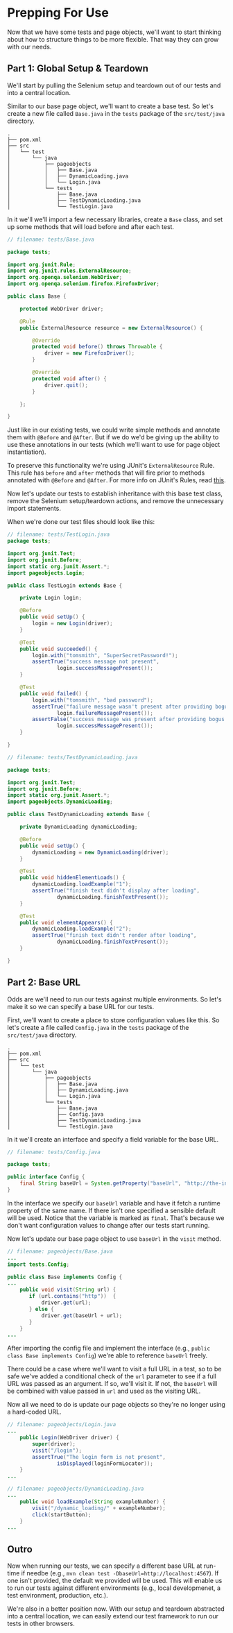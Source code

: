 # Prepping For Use

Now that we have some tests and page objects, we'll want to start thinking about how to structure things to be more flexible. That way they can grow with our needs.

## Part 1: Global Setup & Teardown

We'll start by pulling the Selenium setup and teardown out of our tests and into a central location.

Similar to our base page object, we'll want to create a base test. So let's create a new file called `Base.java` in the `tests` package of the `src/test/java` directory.

```
.
├── pom.xml
├── src
│   └── test
│       └── java
│           ├── pageobjects
│           │   ├── Base.java
│           │   ├── DynamicLoading.java
│           │   └── Login.java
│           └── tests
│               ├── Base.java
│               ├── TestDynamicLoading.java
│               └── TestLogin.java
```

In it we'll we'll import a few necessary libraries, create a `Base` class, and set up some methods that will load before and after each test.

```java
// filename: tests/Base.java

package tests;

import org.junit.Rule;
import org.junit.rules.ExternalResource;
import org.openqa.selenium.WebDriver;
import org.openqa.selenium.firefox.FirefoxDriver;

public class Base {

    protected WebDriver driver;

    @Rule
    public ExternalResource resource = new ExternalResource() {

        @Override
        protected void before() throws Throwable {
            driver = new FirefoxDriver();
        }

        @Override
        protected void after() {
            driver.quit();
        }

    };

}
```

Just like in our existing tests, we could write simple methods and annotate them with `@Before` and `@After`. But if we do we'd be giving up the ability to use these annotations in our tests (which we'll want to use for page object instantiation).

To preserve this functionality we're using JUnit's `ExternalResource` Rule. This rule has `before` and `after` methods that will fire prior to methods annotated with `@Before` and `@After`. For more info on JUnit's Rules, read [this](https://github.com/junit-team/junit/wiki/Rules).

Now let's update our tests to establish inheritance with this base test class, remove the Selenium setup/teardown actions, and remove the unnecessary import statements.

When we're done our test files should look like this:

```java
// filename: tests/TestLogin.java
package tests;

import org.junit.Test;
import org.junit.Before;
import static org.junit.Assert.*;
import pageobjects.Login;

public class TestLogin extends Base {

    private Login login;

    @Before
    public void setUp() {
        login = new Login(driver);
    }

    @Test
    public void succeeded() {
        login.with("tomsmith", "SuperSecretPassword!");
        assertTrue("success message not present",
                login.successMessagePresent());
    }

    @Test
    public void failed() {
        login.with("tomsmith", "bad password");
        assertTrue("failure message wasn't present after providing bogus credentials",
                login.failureMessagePresent());
        assertFalse("success message was present after providing bogus credentials",
                login.successMessagePresent());
    }

}
```

```java
// filename: tests/TestDynamicLoading.java

package tests;

import org.junit.Test;
import org.junit.Before;
import static org.junit.Assert.*;
import pageobjects.DynamicLoading;

public class TestDynamicLoading extends Base {

    private DynamicLoading dynamicLoading;

    @Before
    public void setUp() {
        dynamicLoading = new DynamicLoading(driver);
    }

    @Test
    public void hiddenElementLoads() {
        dynamicLoading.loadExample("1");
        assertTrue("finish text didn't display after loading",
                dynamicLoading.finishTextPresent());
    }

    @Test
    public void elementAppears() {
        dynamicLoading.loadExample("2");
        assertTrue("finish text didn't render after loading",
                dynamicLoading.finishTextPresent());
    }

}
```

## Part 2: Base URL

Odds are we'll need to run our tests against multiple environments. So let's make it so we can specify a base URL for our tests.

First, we'll want to create a place to store configuration values like this. So let's create a file called `Config.java` in the `tests` package of the `src/test/java` directory.

```
.
├── pom.xml
├── src
│   └── test
│       └── java
│           ├── pageobjects
│           │   ├── Base.java
│           │   ├── DynamicLoading.java
│           │   └── Login.java
│           └── tests
│               ├── Base.java
│               ├── Config.java
│               ├── TestDynamicLoading.java
│               └── TestLogin.java
```

In it we'll create an interface and specify a field variable for the base URL.

```java
// filename: tests/Config.java

package tests;

public interface Config {
    final String baseUrl = System.getProperty("baseUrl", "http://the-internet.herokuapp.com");
}
```

In the interface we specify our `baseUrl` variable and have it fetch a runtime property of the same name. If there isn't one specified a sensible default will be used. Notice that the variable is marked as `final`. That's because we don't want configuration values to change after our tests start running.

Now let's update our base page object to use `baseUrl` in the `visit` method.

```java
// filename: pageobjects/Base.java
...
import tests.Config;

public class Base implements Config {
...
    public void visit(String url) {
       if (url.contains("http"))  {
           driver.get(url);
       } else {
           driver.get(baseUrl + url);
       }
    }
...
```

After importing the config file and implement the interface (e.g., `public class Base implements Config`) we're able to reference `baseUrl` freely.

There could be a case where we'll want to visit a full URL in a test, so to be safe we've added a conditional check of the `url` parameter to see if a full URL was passed as an argument. If so, we'll visit it. If not, the `baseUrl` will be combined with value passed in `url` and used as the visiting URL.

Now all we need to do is update our page objects so they're no longer using a hard-coded URL.

```java
// filename: pageobjects/Login.java
...
    public Login(WebDriver driver) {
        super(driver);
        visit("/login");
        assertTrue("The login form is not present",
                isDisplayed(loginFormLocator));
    }
...
```

```java
// filename: pageobjects/DynamicLoading.java
...
    public void loadExample(String exampleNumber) {
        visit("/dynamic_loading/" + exampleNumber);
        click(startButton);
    }
...
```

## Outro

Now when running our tests, we can specify a different base URL at run-time if needbe (e.g., `mvn clean test -DbaseUrl=http://localhost:4567`). If one isn't provided, the default we provided will be used. This will enable us to run our tests against different environments (e.g., local developmenet, a test environment, production, etc.).

We're also in a better position now. With our setup and teardown abstracted into a central location, we can easily extend our test framework to run our tests in other browsers.
